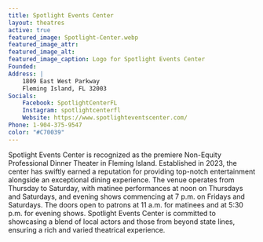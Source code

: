 ```yaml
---
title: Spotlight Events Center
layout: theatres
active: true
featured_image: Spotlight-Center.webp
featured_image_attr:
featured_image_alt:
featured_image_caption: Logo for Spotlight Events Center
Founded: 
Address: |
    1809 East West Parkway
    Fleming Island, FL 32003
Socials: 
    Facebook: SpotlightCenterFL
    Instagram: spotlightcenterfl
    Website: https://www.spotlighteventscenter.com/
Phone: 1-904-375-9547
color: "#C70039"
---
```

Spotlight Events Center is recognized as the premiere Non-Equity Professional Dinner Theater in Fleming Island. Established in 2023, the center has swiftly earned a reputation for providing top-notch entertainment alongside an exceptional dining experience. The venue operates from Thursday to Saturday, with matinee performances at noon on Thursdays and Saturdays, and evening shows commencing at 7 p.m. on Fridays and Saturdays. The doors open to patrons at 11 a.m. for matinees and at 5:30 p.m. for evening shows. Spotlight Events Center is committed to showcasing a blend of local actors and those from beyond state lines, ensuring a rich and varied theatrical experience.